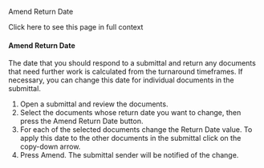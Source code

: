 Amend Return Date

Click here to see this page in full context

####  Amend Return Date

The date that you should respond to a submittal and return any documents that
need further work is calculated from the turnaround timeframes. If necessary,
you can change this date for individual documents in the submittal.

  1. Open a submittal and review the documents. 
  2. Select the documents whose return date you want to change, then press the Amend Return Date button. 
  3. For each of the selected documents change the Return Date value. To apply this date to the other documents in the submittal click on the copy-down arrow. 
  4. Press Amend. The submittal sender will be notified of the change. 

